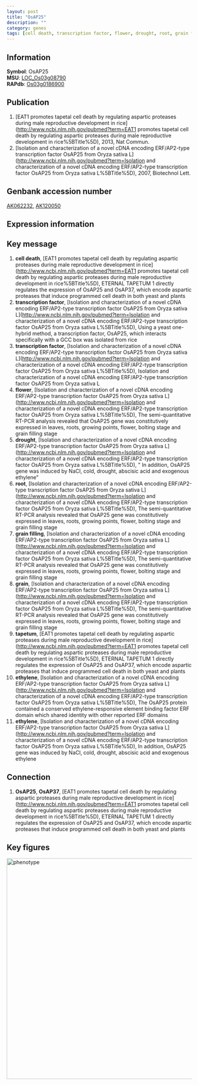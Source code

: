 ```yaml
---
layout: post
title: "OsAP25"
description: ""
category: genes
tags: [cell death, transcription factor, flower, drought, root, grain filling, grain, tapetum, ethylene, Gene]
---
```


## Information
__Symbol__: OsAP25  
__MSU__: [LOC_Os03g08790](http://rice.plantbiology.msu.edu/cgi-bin/ORF_infopage.cgi?orf=LOC_Os03g08790)  
__RAPdb__: [Os03g0186900](http://rapdb.dna.affrc.go.jp/viewer/gbrowse_details/irgsp1?name=Os03g0186900)  

## Publication
1. [EAT1 promotes tapetal cell death by regulating aspartic proteases during male reproductive development in rice](http://www.ncbi.nlm.nih.gov/pubmed?term=EAT1 promotes tapetal cell death by regulating aspartic proteases during male reproductive development in rice%5BTitle%5D), 2013, Nat Commun.
2. [Isolation and characterization of a novel cDNA encoding ERF/AP2-type transcription factor OsAP25 from Oryza sativa L](http://www.ncbi.nlm.nih.gov/pubmed?term=Isolation and characterization of a novel cDNA encoding ERF/AP2-type transcription factor OsAP25 from Oryza sativa L%5BTitle%5D), 2007, Biotechnol Lett.

## Genbank accession number
[AK062232](http://www.ncbi.nlm.nih.gov/nuccore/AK062232), [AK120050](http://www.ncbi.nlm.nih.gov/nuccore/AK120050)  

## Expression information

## Key message
1. __cell death__, [EAT1 promotes tapetal cell death by regulating aspartic proteases during male reproductive development in rice](http://www.ncbi.nlm.nih.gov/pubmed?term=EAT1 promotes tapetal cell death by regulating aspartic proteases during male reproductive development in rice%5BTitle%5D),  ETERNAL TAPETUM 1 directly regulates the expression of OsAP25 and OsAP37, which encode aspartic proteases that induce programmed cell death in both yeast and plants
2. __transcription factor__, [Isolation and characterization of a novel cDNA encoding ERF/AP2-type transcription factor OsAP25 from Oryza sativa L](http://www.ncbi.nlm.nih.gov/pubmed?term=Isolation and characterization of a novel cDNA encoding ERF/AP2-type transcription factor OsAP25 from Oryza sativa L%5BTitle%5D), Using a yeast one-hybrid method, a transcription factor, OsAP25, which interacts specifically with a GCC box was isolated from rice
3. __transcription factor__, [Isolation and characterization of a novel cDNA encoding ERF/AP2-type transcription factor OsAP25 from Oryza sativa L](http://www.ncbi.nlm.nih.gov/pubmed?term=Isolation and characterization of a novel cDNA encoding ERF/AP2-type transcription factor OsAP25 from Oryza sativa L%5BTitle%5D), Isolation and characterization of a novel cDNA encoding ERF/AP2-type transcription factor OsAP25 from Oryza sativa L
4. __flower__, [Isolation and characterization of a novel cDNA encoding ERF/AP2-type transcription factor OsAP25 from Oryza sativa L](http://www.ncbi.nlm.nih.gov/pubmed?term=Isolation and characterization of a novel cDNA encoding ERF/AP2-type transcription factor OsAP25 from Oryza sativa L%5BTitle%5D),  The semi-quantitative RT-PCR analysis revealed that OsAP25 gene was constitutively expressed in leaves, roots, growing points, flower, bolting stage and grain filling stage
5. __drought__, [Isolation and characterization of a novel cDNA encoding ERF/AP2-type transcription factor OsAP25 from Oryza sativa L](http://www.ncbi.nlm.nih.gov/pubmed?term=Isolation and characterization of a novel cDNA encoding ERF/AP2-type transcription factor OsAP25 from Oryza sativa L%5BTitle%5D), " In addition, OsAP25 gene was induced by NaCl, cold, drought, abscisic acid and exogenous ethylene"
6. __root__, [Isolation and characterization of a novel cDNA encoding ERF/AP2-type transcription factor OsAP25 from Oryza sativa L](http://www.ncbi.nlm.nih.gov/pubmed?term=Isolation and characterization of a novel cDNA encoding ERF/AP2-type transcription factor OsAP25 from Oryza sativa L%5BTitle%5D),  The semi-quantitative RT-PCR analysis revealed that OsAP25 gene was constitutively expressed in leaves, roots, growing points, flower, bolting stage and grain filling stage
7. __grain filling__, [Isolation and characterization of a novel cDNA encoding ERF/AP2-type transcription factor OsAP25 from Oryza sativa L](http://www.ncbi.nlm.nih.gov/pubmed?term=Isolation and characterization of a novel cDNA encoding ERF/AP2-type transcription factor OsAP25 from Oryza sativa L%5BTitle%5D),  The semi-quantitative RT-PCR analysis revealed that OsAP25 gene was constitutively expressed in leaves, roots, growing points, flower, bolting stage and grain filling stage
8. __grain__, [Isolation and characterization of a novel cDNA encoding ERF/AP2-type transcription factor OsAP25 from Oryza sativa L](http://www.ncbi.nlm.nih.gov/pubmed?term=Isolation and characterization of a novel cDNA encoding ERF/AP2-type transcription factor OsAP25 from Oryza sativa L%5BTitle%5D),  The semi-quantitative RT-PCR analysis revealed that OsAP25 gene was constitutively expressed in leaves, roots, growing points, flower, bolting stage and grain filling stage
9. __tapetum__, [EAT1 promotes tapetal cell death by regulating aspartic proteases during male reproductive development in rice](http://www.ncbi.nlm.nih.gov/pubmed?term=EAT1 promotes tapetal cell death by regulating aspartic proteases during male reproductive development in rice%5BTitle%5D),  ETERNAL TAPETUM 1 directly regulates the expression of OsAP25 and OsAP37, which encode aspartic proteases that induce programmed cell death in both yeast and plants
10. __ethylene__, [Isolation and characterization of a novel cDNA encoding ERF/AP2-type transcription factor OsAP25 from Oryza sativa L](http://www.ncbi.nlm.nih.gov/pubmed?term=Isolation and characterization of a novel cDNA encoding ERF/AP2-type transcription factor OsAP25 from Oryza sativa L%5BTitle%5D),  The OsAP25 protein contained a conserved ethylene-responsive element binding factor ERF domain which shared identity with other reported ERF domains
11. __ethylene__, [Isolation and characterization of a novel cDNA encoding ERF/AP2-type transcription factor OsAP25 from Oryza sativa L](http://www.ncbi.nlm.nih.gov/pubmed?term=Isolation and characterization of a novel cDNA encoding ERF/AP2-type transcription factor OsAP25 from Oryza sativa L%5BTitle%5D),  In addition, OsAP25 gene was induced by NaCl, cold, drought, abscisic acid and exogenous ethylene

## Connection
1. __OsAP25__, __OsAP37__, [EAT1 promotes tapetal cell death by regulating aspartic proteases during male reproductive development in rice](http://www.ncbi.nlm.nih.gov/pubmed?term=EAT1 promotes tapetal cell death by regulating aspartic proteases during male reproductive development in rice%5BTitle%5D),  ETERNAL TAPETUM 1 directly regulates the expression of OsAP25 and OsAP37, which encode aspartic proteases that induce programmed cell death in both yeast and plants

## Key figures
<img src="http://ricencode.github.io/images/OsAP25.pheno.png" alt="phenotype"  style="width: 600px;"/>



